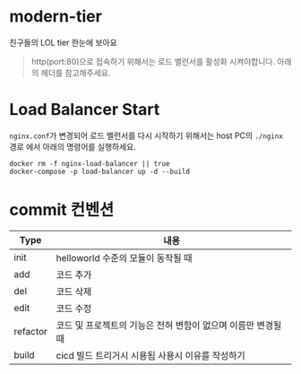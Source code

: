 # modern-tier

친구들의 LOL tier 한눈에 보아요

> http(port:80)으로 접속하기 위해서는 로드 밸런서를 활성화 시켜야합니다. 아래의 헤더를 참고해주세요.

# Load Balancer Start

`nginx.conf`가 변경되어 로드 벨런서를 다시 시작하기 위해서는 host PC의 `./nginx` 경로 에서 아래의 명령어를 실행하세요.

```shell
docker rm -f nginx-load-balancer || true
docker-compose -p load-balancer up -d --build
```

# commit 컨벤션

| Type     | 내용                                                          |
| -------- | ------------------------------------------------------------- |
| init     | helloworld 수준의 모듈이 동작될 때                            |
| add      | 코드 추가                                                     |
| del      | 코드 삭제                                                     |
| edit     | 코드 수정                                                     |
| refactor | 코드 및 프로젝트의 기능은 전혀 변함이 없으며 이름만 변경될 때 |
| build    | cicd 빌드 트리거시 시용됨 사용시 이유를 작성하기              |

